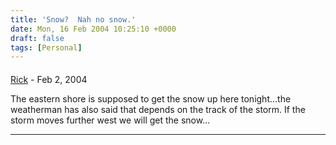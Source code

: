 ```yaml
---
title: 'Snow?  Nah no snow.'
date: Mon, 16 Feb 2004 10:25:10 +0000
draft: false
tags: [Personal]
---
```



#### 
[Rick]( "") - <time datetime="2004-02-17 07:29:33">Feb 2, 2004</time>

The eastern shore is supposed to get the snow up here tonight...the weatherman has also said that depends on the track of the storm. If the storm moves further west we will get the snow...
<hr />
